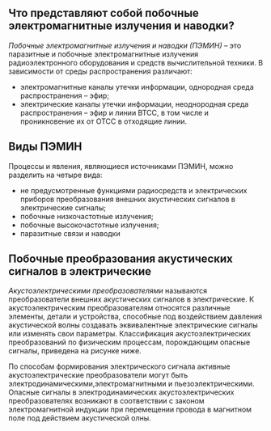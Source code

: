 ## Что представляют собой побочные электромагнитные излучения и наводки?
*Побочные электромагнитные излучения и наводки (ПЭМИН)* – это паразитные и побочные электромагнитные излучения радиоэлектронного оборудования и средств вычислительной техники. В зависимости от среды распространения различают:

- электромагнитные каналы утечки информации, однородная среда распространения – эфир;
- электрические каналы утечки информации, неоднородная среда распространения – эфир и линии ВТСС, в том числе и проникновение их от ОТСС в отходящие линии.
## Виды ПЭМИН
Процессы и явления, являющиеся источниками ПЭМИН, можно разделить на четыре вида:
- не предусмотренные функциями радиосредств и электрических приборов преобразования внешних акустических сигналов в электрические сигналы;
- побочные низкочастотные излучения;
- побочные высокочастотные излучения;
- паразитные связи и наводки
## Побочные преобразования акустических сигналов в электрические
*Акустоэлектрическими преобразователями* называются преобразователи внешних акустических сигналов в электрические. К акустоэлектрическим преобразователям относятся различные элементы, детали и устройства, способные под воздействием давления акустической волны создавать эквивалентные электрические сигналы или изменять свои параметры.
Классификация акустоэлектрических преобразований по физическим процессам, порождающим опасные сигналы, приведена на рисунке ниже.

По способам формирования электрического сигнала активные акустоэлектрические преобразователи могут быть электродинамическими,электромагнитными и пьезоэлектрическими.
Опасные сигналы в электродинамических акустоэлектрических преобразователях возникают в соответствии с законом электромагнитной индукции при перемещении провода в магнитном поле под действием акустической олны.
